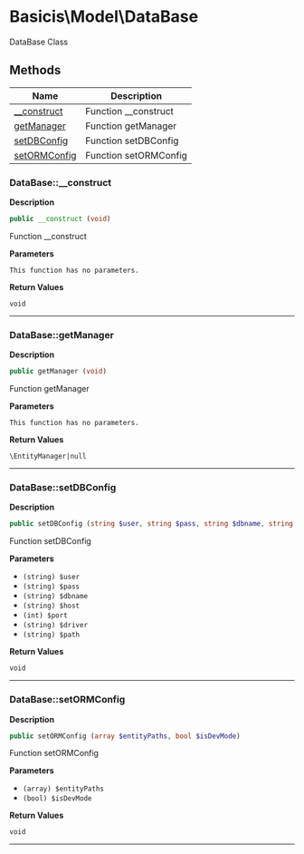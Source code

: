 # Basicis\Model\DataBase  

DataBase Class





## Methods

| Name | Description |
|------|-------------|
|[__construct](#database__construct)|Function __construct|
|[getManager](#databasegetmanager)|Function getManager|
|[setDBConfig](#databasesetdbconfig)|Function setDBConfig|
|[setORMConfig](#databasesetormconfig)|Function setORMConfig|




### DataBase::__construct  

**Description**

```php
public __construct (void)
```

Function __construct 

 

**Parameters**

`This function has no parameters.`

**Return Values**

`void`




<hr />


### DataBase::getManager  

**Description**

```php
public getManager (void)
```

Function getManager 

 

**Parameters**

`This function has no parameters.`

**Return Values**

`\EntityManager|null`




<hr />


### DataBase::setDBConfig  

**Description**

```php
public setDBConfig (string $user, string $pass, string $dbname, string $host, int $port, string $driver, string $path)
```

Function setDBConfig 

 

**Parameters**

* `(string) $user`
* `(string) $pass`
* `(string) $dbname`
* `(string) $host`
* `(int) $port`
* `(string) $driver`
* `(string) $path`

**Return Values**

`void`




<hr />


### DataBase::setORMConfig  

**Description**

```php
public setORMConfig (array $entityPaths, bool $isDevMode)
```

Function setORMConfig 

 

**Parameters**

* `(array) $entityPaths`
* `(bool) $isDevMode`

**Return Values**

`void`




<hr />

